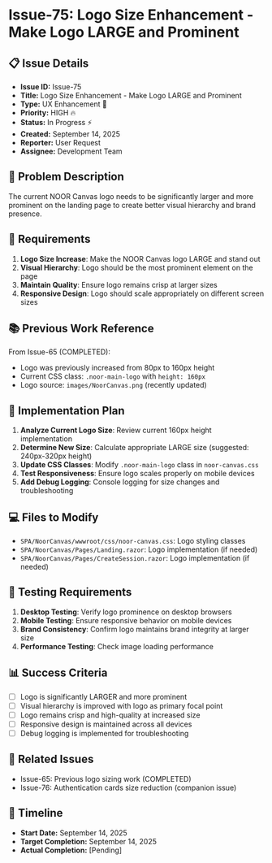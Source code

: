 # Issue-75: Logo Size Enhancement - Make Logo LARGE and Prominent

## 📋 **Issue Details**

- **Issue ID:** Issue-75
- **Title:** Logo Size Enhancement - Make Logo LARGE and Prominent
- **Type:** UX Enhancement 🔧
- **Priority:** HIGH 🔥
- **Status:** In Progress ⚡
- **Created:** September 14, 2025
- **Reporter:** User Request
- **Assignee:** Development Team

## 📝 **Problem Description**

The current NOOR Canvas logo needs to be significantly larger and more prominent on the landing page to create better visual hierarchy and brand presence.

## 🎯 **Requirements**

1. **Logo Size Increase**: Make the NOOR Canvas logo LARGE and stand out
2. **Visual Hierarchy**: Logo should be the most prominent element on the page
3. **Maintain Quality**: Ensure logo remains crisp at larger sizes
4. **Responsive Design**: Logo should scale appropriately on different screen sizes

## 📚 **Previous Work Reference**

From Issue-65 (COMPLETED):

- Logo was previously increased from 80px to 160px height
- Current CSS class: `.noor-main-logo` with `height: 160px`
- Logo source: `images/NoorCanvas.png` (recently updated)

## 🔧 **Implementation Plan**

1. **Analyze Current Logo Size**: Review current 160px height implementation
2. **Determine New Size**: Calculate appropriate LARGE size (suggested: 240px-320px height)
3. **Update CSS Classes**: Modify `.noor-main-logo` class in `noor-canvas.css`
4. **Test Responsiveness**: Ensure logo scales properly on mobile devices
5. **Add Debug Logging**: Console logging for size changes and troubleshooting

## 💻 **Files to Modify**

- `SPA/NoorCanvas/wwwroot/css/noor-canvas.css`: Logo styling classes
- `SPA/NoorCanvas/Pages/Landing.razor`: Logo implementation (if needed)
- `SPA/NoorCanvas/Pages/CreateSession.razor`: Logo implementation (if needed)

## 🧪 **Testing Requirements**

1. **Desktop Testing**: Verify logo prominence on desktop browsers
2. **Mobile Testing**: Ensure responsive behavior on mobile devices
3. **Brand Consistency**: Confirm logo maintains brand integrity at larger size
4. **Performance Testing**: Check image loading performance

## 📊 **Success Criteria**

- [ ] Logo is significantly LARGER and more prominent
- [ ] Visual hierarchy is improved with logo as primary focal point
- [ ] Logo remains crisp and high-quality at increased size
- [ ] Responsive design is maintained across all devices
- [ ] Debug logging is implemented for troubleshooting

## 🔗 **Related Issues**

- Issue-65: Previous logo sizing work (COMPLETED)
- Issue-76: Authentication cards size reduction (companion issue)

## 📅 **Timeline**

- **Start Date:** September 14, 2025
- **Target Completion:** September 14, 2025
- **Actual Completion:** [Pending]
